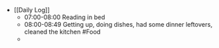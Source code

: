 - [[Daily Log]]
	- 07:00-08:00 Reading in bed
	- 08:00-08:49 Getting up, doing dishes, had some dinner leftovers, cleaned the kitchen #Food
	-